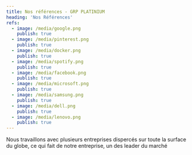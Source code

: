 ```yaml
---
title: Nos références - GRP PLATINIUM
heading: 'Nos Références'
refs:
  - image: /media/google.png
    publish: true
  - image: /media/pinterest.png
    publish: true
  - image: /media/docker.png
    publish: true
  - image: /media/spotify.png
    publish: true
  - image: /media/facebook.png
    publish: true
  - image: /media/microsoft.png
    publish: true
  - image: /media/samsung.png
    publish: true
  - image: /media/dell.png
    publish: true
  - image: /media/lenovo.png
    publish: true
---
```

Nous travaillons avec plusieurs entreprises dispercés sur toute la surface du globe, ce qui fait de notre entreprise, un des leader du marché
